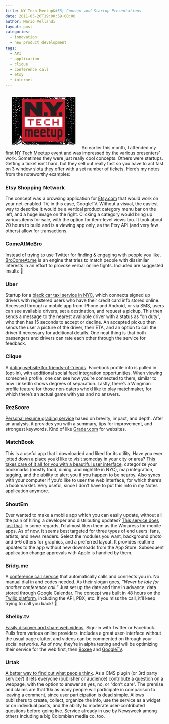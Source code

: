 ```yaml
---
title: NY Tech Meetup&#58; Concept and Startup Presentations
date: 2011-05-26T19:00:59+00:00
author: Mario Vellandi
layout: post
categories:
  - innovation
  - new product development
tags:
  - API
  - application
  - clique
  - conference call
  - etsy
  - internet
---
```

[<img class="alignleft size-full wp-image-7036" style="margin: 15px 20px;" title="new york ny tech meetup" src="../wp-content/uploads/2011/05/new-york-ny-tech-meetup.jpg" alt="new york ny tech meetup logo" width="202" height="150" />](http://nytm.org/)So earlier this month, I attended my first [NY Tech Meetup event](http://nytm.org/) and was impressed by the various presenters&#8217; work. Sometimes they were just really cool concepts. Others were startups. Getting a ticket isn&#8217;t hard, but they sell out really fast so you have to act fast on 3 window slots they offer with a set number of tickets. Here&#8217;s my notes from the noteworthy examples:

### Etsy Shopping Network

The concept was a browsing application for [Etsy.com](http://www.etsy.com/) that would work on your net-enabled TV, in this case, GoogleTV. Without a visual, the easiest way to describe it would be a vertical product category menu bar on the left, and a huge image on the right. Clicking a category would bring up various items for sale, with the option for item-level views too. It took about 20 hours to build and is a viewing app only, as the Etsy API (and very few others) allow for transactions.

### ComeAtMeBro

Instead of trying to use Twitter for finding & engaging with people you like, [BroComeAt.me](http://brocomeat.me/) is an engine that tries to match people with dissimilar interests in an effort to provoke verbal online fights. Included are suggested insults 🙂

### Uber

Startup for a [black car taxi service in NYC](http://www.uber.com/), which connects signed up drivers with registered users who have their credit card info stored online. Accessed through a mobile app from iPhone and Android, or via SMS, users can see available drivers, set a destination, and request a pickup. This then sends a message to the nearest available driver with a status as &#8220;on duty&#8221;, who then has 15 seconds to accept or decline. An accepted pickup then sends the user a picture of the driver, their ETA, and an option to call the driver if necessary for additional details. One neat thing is that both passengers and drivers can rate each other through the service for feedback.

### Clique

A [dating website for friends-of-friends](http://cliqueinnyc.com/). Facebook profile info is pulled in (opt-in), with additional social feed integration opportunities. When viewing someone&#8217;s profile, one can see how you&#8217;re connected to them, similar to how LinkedIn shows degrees of separation. Lastly, there&#8217;s a Wingman profile feature for those non-daters who&#8217;d like to play matchmaker, for which there&#8217;s an actual game with yes and no answers.

### RezScore

[Personal resume grading service](http://rezscore.com/) based on brevity, impact, and depth. After an analysis, it provides you with a summary, tips for improvement, and strongest keywords. Kind of like [Grader.com](http://grader.com/) for websites.

### MatchBook

This is a useful app that I downloaded and liked for its utility. Have you ever jotted down a place you&#8217;d like to visit someday in your city or area? [This takes care of it all for you with a beautiful user interface](http://matchbookit.com/), categorize your bookmarks (mostly food, dining, and nightlife in NYC), map integration, tagging, and the ability to alert you if you happen to be nearby. Also syncs with your computer if you&#8217;d like to user the web interface, for which there&#8217;s a bookmarklet. Very useful, since I don&#8217;t have to put this info in my Notes application anymore.

### ShoutEm

Ever wanted to make a mobile app which you can easily update, without all the pain of hiring a developer and distributing updates? [This service does just that](http://www.shoutem.com/). In some regards, I&#8217;d almost liken them as the Worpress for mobile apps. As of now, it seems best targeted for three types of end users: fans, artists, and news readers. Select the modules you want, background photo and 5-6 others for graphics, and a preferred layout. It provides realtime updates to the app without new downloads from the App Store. Subsequent application change approvals with Apple is handled by them.

### Bridg.me

A [conference call service](http://bridg.me/) that automatically calls and connects you in. No manual dial in and codes needed. As their slogan goes, _&#8220;Never be late for another conference call.&#8221;_ Just set up the date and time in advance; data stored through Google Calendar. The concept was built in 48 hours on the [Twilio platform](http://www.twilio.com/), including the API, PBX, etc. If you miss the call, it&#8217;ll keep trying to call you back! 🙂

### Shelby.tv

[Easily discover and share web videos](http://shelby.tv/). Sign-in with Twitter or Facebook. Pulls from various online providers, includes a great user-interface without the usual page clutter, and videos can be commented on through your social networks. As of now, they&#8217;re in alpha testing and will be optimizing their service for the web first, then [Boxee](http://www.boxee.tv/) and [GoogleTV](http://www.google.com/tv/).

### Urtak

[A better way to find out what people think](http://urtak.com/). As a CMS plugin (or 3rd party service?) it lets everyone (publisher or audience) contribute a question on a webpage, with the option to answer as yes, no, or &#8220;don&#8217;t care&#8221;. The premise and claims are that 10x as many people will participate in comparison to leaving a comment, since user participation is dead simple. Allows publishers to create, collect, organize the info, use the service as a widget or on individual posts, and the ability to moderate user-contributed questions before going live. Service already in use by Newsweek among others including a big Colombian media co. too.
